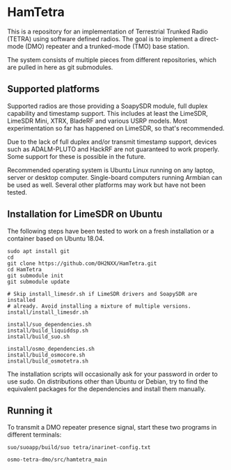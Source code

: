 # HamTetra

This is a repository for an implementation of Terrestrial Trunked Radio (TETRA)
using software defined radios. The goal is to implement a direct-mode (DMO)
repeater and a trunked-mode (TMO) base station.

The system consists of multiple pieces from different repositories, which are
pulled in here as git submodules.


## Supported platforms

Supported radios are those providing a SoapySDR module, full duplex capability
and timestamp support. This includes at least the LimeSDR, LimeSDR Mini, XTRX,
BladeRF and various USRP models. Most experimentation so far has happened on
LimeSDR, so that's recommended.

Due to the lack of full duplex and/or transmit timestamp support, devices such
as ADALM-PLUTO and HackRF are not guaranteed to work properly. Some support
for these is possible in the future.

Recommended operating system is Ubuntu Linux running on any laptop, server or
desktop computer. Single-board computers running Armbian can be used as well.
Several other platforms may work but have not been tested.


## Installation for LimeSDR on Ubuntu

The following steps have been tested to work on a fresh installation
or a container based on Ubuntu 18.04. 

    sudo apt install git
    cd
    git clone https://github.com/OH2NXX/HamTetra.git
    cd HamTetra
    git submodule init
    git submodule update
     
    # Skip install_limesdr.sh if LimeSDR drivers and SoapySDR are installed
    # already. Avoid installing a mixture of multiple versions.
    install/install_limesdr.sh
     
    install/suo_dependencies.sh
    install/build_liquiddsp.sh
    install/build_suo.sh
     
    install/osmo_dependencies.sh
    install/build_osmocore.sh
    install/build_osmotetra.sh

The installation scripts will occasionally ask for your password in order to
use sudo. On distributions other than Ubuntu or Debian, try to find the
equivalent packages for the dependencies and install them manually.


## Running it

To transmit a DMO repeater presence signal, start these two programs in
different terminals:

    suo/suoapp/build/suo tetra/inarinet-config.txt

    osmo-tetra-dmo/src/hamtetra_main
